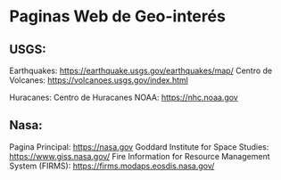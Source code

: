 # Paginas Web de Geo-interés

## USGS: 
Earthquakes: https://earthquake.usgs.gov/earthquakes/map/
Centro de Volcanes: https://volcanoes.usgs.gov/index.html 

Huracanes: 
Centro de Huracanes NOAA: https://nhc.noaa.gov

## Nasa:
Pagina Principal: https://nasa.gov
Goddard Institute for Space Studies: https://www.giss.nasa.gov/
Fire Information for Resource Management System (FIRMS): https://firms.modaps.eosdis.nasa.gov/